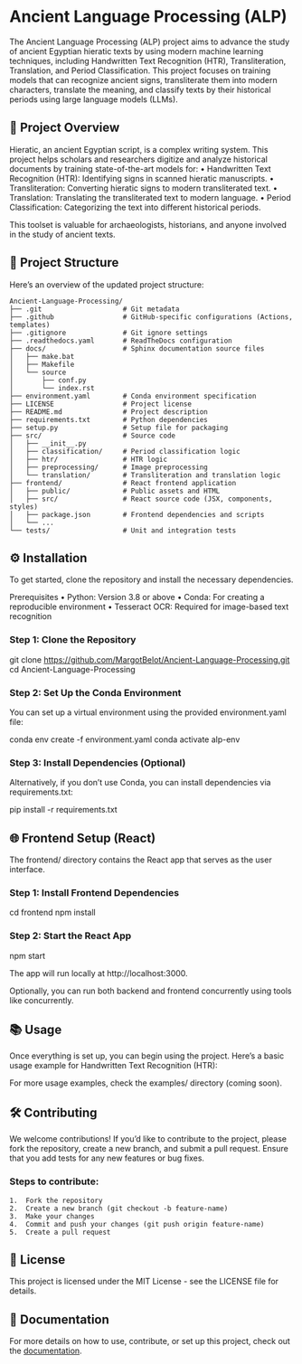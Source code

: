 # Ancient Language Processing (ALP)

The Ancient Language Processing (ALP) project aims to advance the study of ancient Egyptian hieratic texts by using modern machine learning techniques, including Handwritten Text Recognition (HTR), Transliteration, Translation, and Period Classification. This project focuses on training models that can recognize ancient signs, transliterate them into modern characters, translate the meaning, and classify texts by their historical periods using large language models (LLMs).

## 🏺 Project Overview

Hieratic, an ancient Egyptian script, is a complex writing system. This project helps scholars and researchers digitize and analyze historical documents by training state-of-the-art models for:
	•	Handwritten Text Recognition (HTR): Identifying signs in scanned hieratic manuscripts.
	•	Transliteration: Converting hieratic signs to modern transliterated text.
	•	Translation: Translating the transliterated text to modern language.
	•	Period Classification: Categorizing the text into different historical periods.

This toolset is valuable for archaeologists, historians, and anyone involved in the study of ancient texts.

## 📂 Project Structure

Here’s an overview of the updated project structure:

```plain text
Ancient-Language-Processing/
├── .git                    # Git metadata
├── .github                 # GitHub-specific configurations (Actions, templates)
├── .gitignore              # Git ignore settings
├── .readthedocs.yaml       # ReadTheDocs configuration
├── docs/                   # Sphinx documentation source files
│   ├── make.bat
│   ├── Makefile
│   └── source
│       ├── conf.py
│       └── index.rst
├── environment.yaml        # Conda environment specification
├── LICENSE                 # Project license
├── README.md               # Project description
├── requirements.txt        # Python dependencies
├── setup.py                # Setup file for packaging
├── src/                    # Source code
│   ├── __init__.py
│   ├── classification/     # Period classification logic
│   ├── htr/                # HTR logic
│   ├── preprocessing/      # Image preprocessing
│   └── translation/        # Transliteration and translation logic
├── frontend/               # React frontend application
│   ├── public/             # Public assets and HTML
│   ├── src/                # React source code (JSX, components, styles)
│   ├── package.json        # Frontend dependencies and scripts
│   └── ...
└── tests/                  # Unit and integration tests
```

## ⚙️ Installation

To get started, clone the repository and install the necessary dependencies.

Prerequisites
	•	Python: Version 3.8 or above
	•	Conda: For creating a reproducible environment
	•	Tesseract OCR: Required for image-based text recognition

### Step 1: Clone the Repository

git clone https://github.com/MargotBelot/Ancient-Language-Processing.git
cd Ancient-Language-Processing

### Step 2: Set Up the Conda Environment

You can set up a virtual environment using the provided environment.yaml file:

conda env create -f environment.yaml
conda activate alp-env

### Step 3: Install Dependencies (Optional)

Alternatively, if you don’t use Conda, you can install dependencies via requirements.txt:

pip install -r requirements.txt

## 🌐 Frontend Setup (React)

The frontend/ directory contains the React app that serves as the user interface.

### Step 1: Install Frontend Dependencies

cd frontend
npm install

### Step 2: Start the React App

npm start

The app will run locally at http://localhost:3000.

Optionally, you can run both backend and frontend concurrently using tools like concurrently.

## 📚 Usage

Once everything is set up, you can begin using the project. Here’s a basic usage example for Handwritten Text Recognition (HTR):


For more usage examples, check the examples/ directory (coming soon).

## 🛠 Contributing

We welcome contributions! If you’d like to contribute to the project, please fork the repository, create a new branch, and submit a pull request. Ensure that you add tests for any new features or bug fixes.

### Steps to contribute:
	1.	Fork the repository
	2.	Create a new branch (git checkout -b feature-name)
	3.	Make your changes
	4.	Commit and push your changes (git push origin feature-name)
	5.	Create a pull request

## 📝 License

This project is licensed under the MIT License - see the LICENSE file for details.

## 📄 Documentation

For more details on how to use, contribute, or set up this project, check out the [documentation](https://ancient-langue-processing.readthedocs.io/en/latest/).